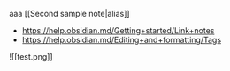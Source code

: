 aaa [[Second sample note|alias]]


- https://help.obsidian.md/Getting+started/Link+notes
- https://help.obsidian.md/Editing+and+formatting/Tags

![[test.png]]